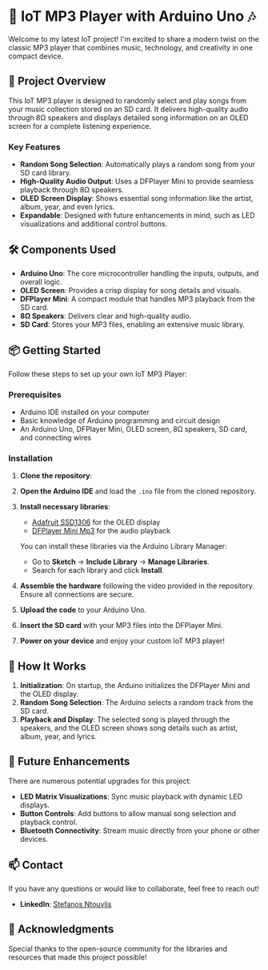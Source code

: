 # 🎵 IoT MP3 Player with Arduino Uno 🎶

Welcome to my latest IoT project! I'm excited to share a modern twist on the classic MP3 player that combines music, technology, and creativity in one compact device.

## 🚀 Project Overview

This IoT MP3 player is designed to randomly select and play songs from your music collection stored on an SD card. It delivers high-quality audio through 8Ω speakers and displays detailed song information on an OLED screen for a complete listening experience.

### Key Features

- **Random Song Selection**: Automatically plays a random song from your SD card library.
- **High-Quality Audio Output**: Uses a DFPlayer Mini to provide seamless playback through 8Ω speakers.
- **OLED Screen Display**: Shows essential song information like the artist, album, year, and even lyrics.
- **Expandable**: Designed with future enhancements in mind, such as LED visualizations and additional control buttons.

## 🛠 Components Used

- **Arduino Uno**: The core microcontroller handling the inputs, outputs, and overall logic.
- **OLED Screen**: Provides a crisp display for song details and visuals.
- **DFPlayer Mini**: A compact module that handles MP3 playback from the SD card.
- **8Ω Speakers**: Delivers clear and high-quality audio.
- **SD Card**: Stores your MP3 files, enabling an extensive music library.

## 📦 Getting Started

Follow these steps to set up your own IoT MP3 Player:

### Prerequisites

- Arduino IDE installed on your computer
- Basic knowledge of Arduino programming and circuit design
- An Arduino Uno, DFPlayer Mini, OLED screen, 8Ω speakers, SD card, and connecting wires

### Installation

1. **Clone the repository**:

2. **Open the Arduino IDE** and load the `.ino` file from the cloned repository.

3. **Install necessary libraries**:
   - [Adafruit SSD1306](https://github.com/adafruit/Adafruit_SSD1306) for the OLED display
   - [DFPlayer Mini Mp3](https://github.com/DFRobot/DFPlayer-Mini-mp3) for the audio playback

   You can install these libraries via the Arduino Library Manager:

   - Go to **Sketch** -> **Include Library** -> **Manage Libraries**.
   - Search for each library and click **Install**.

4. **Assemble the hardware** following the video provided in the repository. Ensure all connections are secure.

5. **Upload the code** to your Arduino Uno.

6. **Insert the SD card** with your MP3 files into the DFPlayer Mini.

7. **Power on your device** and enjoy your custom IoT MP3 player!

## 🔧 How It Works

1. **Initialization**: On startup, the Arduino initializes the DFPlayer Mini and the OLED display.
2. **Random Song Selection**: The Arduino selects a random track from the SD card.
3. **Playback and Display**: The selected song is played through the speakers, and the OLED screen shows song details such as artist, album, year, and lyrics.

## 🎨 Future Enhancements

There are numerous potential upgrades for this project:
- **LED Matrix Visualizations**: Sync music playback with dynamic LED displays.
- **Button Controls**: Add buttons to allow manual song selection and playback control.
- **Bluetooth Connectivity**: Stream music directly from your phone or other devices.


## 📫 Contact

If you have any questions or would like to collaborate, feel free to reach out!

- **LinkedIn**: [Stefanos Ntouvlis]([https://www.linkedin.com/in/stefanosntouvlis/])

## 🙌 Acknowledgments

Special thanks to the open-source community for the libraries and resources that made this project possible!
